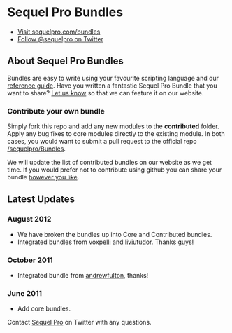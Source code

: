 # Sequel Pro Bundles

  * [Visit sequelpro.com/bundles][2]
  * [Follow @sequelpro on Twitter][3]

## About Sequel Pro Bundles
Bundles are easy to write using your favourite scripting language and our [reference guide][4]. Have you written a fantastic Sequel Pro Bundle that you want to share? [Let us know][8] so that we can feature it on our website.

### Contribute your own bundle
Simply fork this repo and add any new modules to the __contributed__ folder. Apply any bug fixes to core modules directly to the existing module. In both cases, you would want to submit a pull request to the official repo [/sequelpro/Bundles][9].

We will update the list of contributed bundles on our website as we get time. If you would prefer not to contribute using github you can share your bundle [however you like][8]. 


## Latest Updates

### August 2012
  * We have broken the bundles up into Core and Contributed bundles.
  * Integrated bundles from [voxpelli][6] and [liviutudor][7]. Thanks guys!

### October 2011
  * Integrated bundle from [andrewfulton][5], thanks!

### June 2011
  * Add core bundles.

Contact [Sequel Pro][3] on Twitter with any questions.

[1]: http://sequelpro.com/ "Sequel Pro"
[2]: http://sequelpro.com/bundles "Sequel Pro Bundles"
[3]: http://twitter.com/sequelpro "Sequel Pro on Twitter"
[4]: http://www.sequelpro.com/bundles/reference "Bundles Documentation"
[5]: https://github.com/andrewfulton "Andrew Fulton"
[6]: https://github.com/voxpelli "Pelle Wessman"
[7]: https://github.com/liviutudor "Liviu Tudor"
[8]: http://sequelpro.com/bundles/share "Share your Bundle"
[9]: https://github.com/sequelpro/Bundles "Sequel Pro Bundles on github"